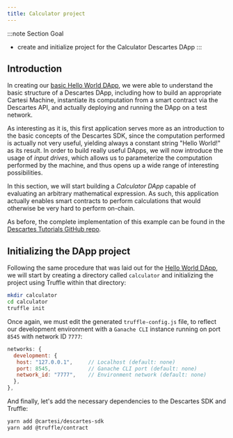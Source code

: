 ```yaml
---
title: Calculator project
---
```


:::note Section Goal
- create and initialize project for the Calculator Descartes DApp
:::

## Introduction

In creating our [basic Hello World DApp](../../helloworld/create-project/), we were able to understand the basic structure of a Descartes DApp, including how to build an appropriate Cartesi Machine, instantiate its computation from a smart contract via the Descartes API, and actually deploying and running the DApp on a test network.

As interesting as it is, this first application serves more as an introduction to the basic concepts of the Descartes SDK, since the computation performed is actually not very useful, yielding always a constant string "Hello World!" as its result. In order to build really useful DApps, we will now introduce the usage of *input drives*, which allows us to parameterize the computation performed by the machine, and thus opens up a wide range of interesting possibilities.

In this section, we will start building a *Calculator DApp* capable of evaluating an arbitrary mathematical expression. As such, this application actually enables smart contracts to perform calculations that would otherwise be very hard to perform on-chain.

As before, the complete implementation of this example can be found in the [Descartes Tutorials GitHub repo](https://github.com/cartesi/descartes-tutorials/tree/master/calculator).


## Initializing the DApp project

Following the same procedure that was laid out for the [Hello World DApp](../../helloworld/create-project/), we will start by creating a directory called `calculator` and initializing the project using Truffle within that directory:

```bash
mkdir calculator
cd calculator
truffle init
```

Once again, we must edit the generated `truffle-config.js` file, to reflect our development environment with a `Ganache CLI` instance running on port `8545` with network ID `7777`:

```javascript
networks: {
  development: {
   host: "127.0.0.1",     // Localhost (default: none)
   port: 8545,            // Ganache CLI port (default: none)
   network_id: "7777",    // Environment network (default: none)
  },
},
```

And finally, let's add the necessary dependencies to the Descartes SDK and Truffle:

```bash
yarn add @cartesi/descartes-sdk
yarn add @truffle/contract
```

